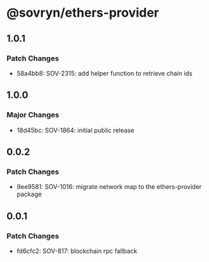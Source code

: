 # @sovryn/ethers-provider

## 1.0.1

### Patch Changes

- 58a4bb8: SOV-2315: add helper function to retrieve chain ids

## 1.0.0

### Major Changes

- 18d45bc: SOV-1864: initial public release

## 0.0.2

### Patch Changes

- 9ee9581: SOV-1016: migrate network map to the ethers-provider package

## 0.0.1

### Patch Changes

- fd6cfc2: SOV-817: blockchain rpc fallback
